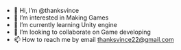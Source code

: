 - 👋 Hi, I’m @thanksvince
- 👀 I’m interested in Making Games
- 🌱 I’m currently learning Unity engine
- 💞️ I’m looking to collaborate on Game developing
- 📫 How to reach me by email thanksvince22@gmail.com

<!---
thanksvince/thanksvince is a ✨ special ✨ repository because its `README.md` (this file) appears on your GitHub profile.
You can click the Preview link to take a look at your changes.
--->
